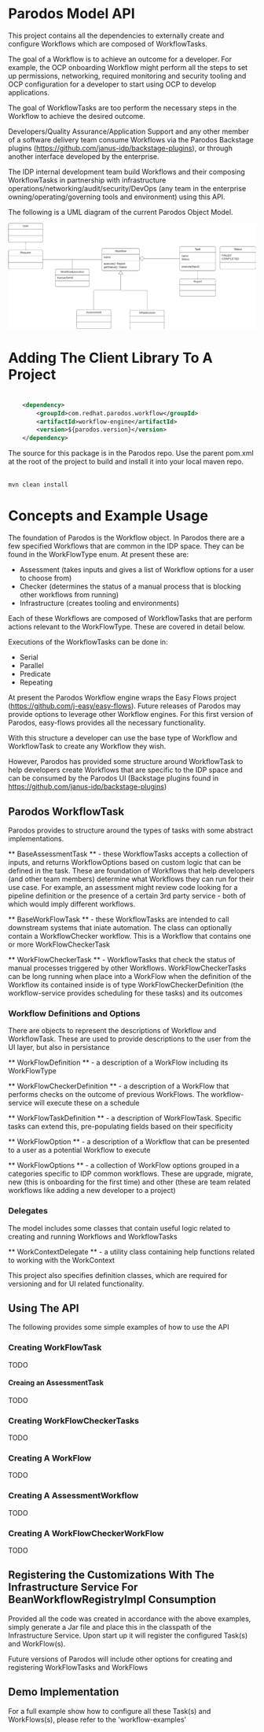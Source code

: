 # Parodos Model API

This project contains all the dependencies to externally create and configure Workflows which are composed of WorkflowTasks. 

The goal of a Workflow is to achieve an outcome for a developer. For example, the OCP onboarding Workflow might perform all the steps to set up permissions, networking, required monitoring and security tooling and OCP configuration for a developer to start using OCP to develop applications.

The goal of WorkflowTasks are too perform the necessary steps in the Workflow to achieve the desired outcome.

Developers/Quality Assurance/Application Support and any other member of a software delivery team consume Workflows via the Parodos Backstage plugins (https://github.com/janus-idp/backstage-plugins), or through another interface developed by the enterprise.

The IDP internal development team build Workflows and their composing WorkflowTasks in partnership with infrastructure operations/networking/audit/security/DevOps (any team in the enterprise owning/operating/governing tools and environment) using this API.

The following is a UML diagram of the current Parodos Object Model.

![UML](readme-images/uml.png)

# Adding The Client Library To A Project

```xml

	<dependency>
		<groupId>com.redhat.parodos.workflow</groupId>
		<artifactId>workflow-engine</artifactId>
		<version>${parodos.version}</version>
	</dependency>

```

The source for this package is in the Parodos repo. Use the parent pom.xml at the root of the project to build and install it into your local maven repo.

```shell

mvn clean install

```

# Concepts and Example Usage

The foundation of Parodos is the Workflow object. In Parodos there are a few specified Workflows that are common in the IDP space. They can be found in the WorkFlowType enum. At present these are:

- Assessment (takes inputs and gives a list of Workflow options for a user to choose from)
- Checker (determines the status of a manual process that is blocking other workflows from running)
- Infrastructure (creates tooling and environments)

Each of these Workflows are composed of WorkflowTasks that are perform actions relevant to the WorkFlowType. These are covered in detail below.

Executions of the WorkflowTasks can be done in:

- Serial
- Parallel
- Predicate
- Repeating

At present the Parodos Workflow engine wraps the Easy Flows project (https://github.com/j-easy/easy-flows). Future releases of Parodos may provide options to leverage other Workflow engines. For this first version of Parodos, easy-flows provides all the necessary functionality.

With this structure a developer can use the base type of Workflow and WorkflowTask to create any Workflow they wish.

However, Parodos has provided some structure around WorkflowTask to help developers create Workflows that are specific to the IDP space and can be consumed by the Parodos UI (Backstage plugins found in https://github.com/janus-idp/backstage-plugins)

## Parodos WorkflowTask

Parodos provides to structure around the types of tasks with some abstract implementations.

** BaseAssessmentTask ** - these WorkflowTasks accepts a collection of inputs, and returns WorkflowOptions based on custom logic that can be defined in the task. These are foundation of Workflows that help developers (and other team members) determine what Workflows they can run for their use case. For example, an assessment might review code looking for a pipeline definition or the presence of a certain 3rd party service - both of which would imply different workflows.

** BaseWorkFlowTask ** - these WorkflowTasks are intended to call downstream systems that iniate automation. The class can optionally contain a WorkflowChecker workflow. This is a Workflow that contains one or more WorkFlowCheckerTask

** WorkFlowCheckerTask ** - WorkflowTasks that check the status of manual processes triggered by other Workflows. WorkFlowCheckerTasks can be long running when place into a WorkFlow when the definition of the Workflow its contained inside is of type WorkFlowCheckerDefinition (the workflow-service provides scheduling for these tasks) and its outcomes 


### Workflow Definitions and Options

There are objects to represent the descriptions of Workflow and WorkflowTask. These are used to provide descriptions to the user from the UI layer, but also in persistance

** WorkFlowDefinition ** - a description of a WorkFlow including its WorkFlowType

** WorkFlowCheckerDefinition ** - a description of a WorkFlow that performs checks on the outcome of previous WorkFlows. The workflow-service will execute these on a schedule

** WorkFlowTaskDefinition ** - a description of WorkFlowTask. Specific tasks can extend this, pre-populating fields based on their specificity 

** WorkFlowOption ** - a description of a Workflow that can be presented to a user as a potential Workflow to execute

** WorkFlowOptions ** - a collection of WorkFlow options grouped in a categories specific to IDP common workflows. These are upgrade, migrate, new (this is onboarding for the first time) and other (these are team related workflows like adding a new developer to a project)

### Delegates

The model includes some classes that contain useful logic related to creating and running Workflows and WorkflowTasks

** WorkContextDelegate ** - a utility class containing help functions related to working with the WorkContext

This project also specifies definition classes, which are required for versioning and for UI related functionality.


## Using The API

The following provides some simple examples of how to use the API

### Creating WorkFlowTask

TODO

#### Creaing an AssessmentTask

TODO

### Creating WorkFlowCheckerTasks

TODO

### Creating A WorkFlow

TODO

### Creating A AssessmentWorkflow

TODO

### Creating A WorkFlowCheckerWorkFlow

TODO

## Registering the Customizations With The Infrastructure Service For BeanWorkflowRegistryImpl Consumption

Provided all the code was created in accordance with the above examples, simply generate a Jar file and place this in the classpath of the Infrastructure Service. Upon start up it will register the configured Task(s) and WorkFlow(s).

Future versions of Parodos will include other options for creating and registering WorkFlowTasks and WorkFlows

## Demo Implementation

For a full example show how to configure all these Task(s) and WorkFlows(s), please refer to the 'workflow-examples'
